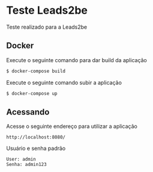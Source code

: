 # Teste Leads2be

Teste realizado para a Leads2be

## Docker

Execute o seguinte comando para dar build da aplicação
```sh
$ docker-compose build
```

Execute o seguinte comando subir a aplicação
```sh
$ docker-compose up
```

## Acessando

Acesse o seguinte endereço para utilizar a aplicação
```
http://localhost:8080/
```

Usuário e senha padrão
```
User: admin
Senha: admin123
```
